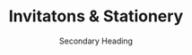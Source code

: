 ---
title: Invitatons & Stationery
subtitle: Secondary Heading
collection_id: 
layout: default
jumbotron_image: '/assets/images/girls_beach_3.png'
---